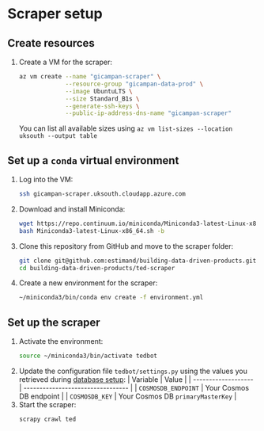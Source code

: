 # Scraper setup

## Create resources

1. Create a VM for the scraper:
   ```bash
   az vm create --name "gicampan-scraper" \
                --resource-group "gicampan-data-prod" \
                --image UbuntuLTS \
                --size Standard_B1s \
                --generate-ssh-keys \
                --public-ip-address-dns-name "gicampan-scraper"
   ```
   You can list all available sizes using `az vm list-sizes --location uksouth --output table`

## Set up a `conda` virtual environment

1. Log into the VM:
   ```bash
   ssh gicampan-scraper.uksouth.cloudapp.azure.com
   ```
1. Download and install Miniconda:
   ```bash
   wget https://repo.continuum.io/miniconda/Miniconda3-latest-Linux-x86_64.sh
   bash Miniconda3-latest-Linux-x86_64.sh -b
   ```
1. Clone this repository from GitHub and move to the scraper folder:
   ```bash
   git clone git@github.com:estimand/building-data-driven-products.git
   cd building-data-driven-products/ted-scraper
   ```
1. Create a new environment for the scraper:
   ```bash
   ~/miniconda3/bin/conda env create -f environment.yml
   ```

## Set up the scraper

1. Activate the environment:
   ```bash
   source ~/miniconda3/bin/activate tedbot
   ```
1. Update the configuration file `tedbot/settings.py` using the values you retrieved during [database setup](02-db-setup.md):
   | Variable            | Value                             |
   | ------------------- | --------------------------------- |
   | `COSMOSDB_ENDPOINT` | Your Cosmos DB endpoint           |
   | `COSMOSDB_KEY`      | Your Cosmos DB `primaryMasterKey` |
1. Start the scraper:
   ```bash
   scrapy crawl ted
   ```
